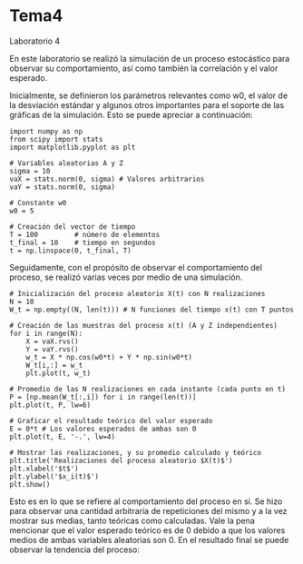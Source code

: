 # Tema4
Laboratorio 4

En este laboratorio se realizó la simulación de un proceso estocástico para observar su comportamiento, así como también la correlación y el valor esperado.

Inicialmente, se definieron los parámetros relevantes como w0, el valor de la desviación estándar y algunos otros importantes para el soporte de las gráficas de la simulación. Esto se puede apreciar a continuación:

```
import numpy as np
from scipy import stats
import matplotlib.pyplot as plt

# Variables aleatorias A y Z
sigma = 10
vaX = stats.norm(0, sigma) # Valores arbitrarios
vaY = stats.norm(0, sigma) 

# Constante w0
w0 = 5

# Creación del vector de tiempo
T = 100			# número de elementos
t_final = 10	# tiempo en segundos
t = np.linspace(0, t_final, T)
```

Seguidamente, con el propósito de observar el comportamiento del proceso, se realizó varias veces por medio de una simulación.

```
# Inicialización del proceso aleatorio X(t) con N realizaciones
N = 10
W_t = np.empty((N, len(t)))	# N funciones del tiempo x(t) con T puntos

# Creación de las muestras del proceso x(t) (A y Z independientes)
for i in range(N):
	X = vaX.rvs()
	Y = vaY.rvs()
	w_t = X * np.cos(w0*t) + Y * np.sin(w0*t)
	W_t[i,:] = w_t
	plt.plot(t, w_t)

# Promedio de las N realizaciones en cada instante (cada punto en t)
P = [np.mean(W_t[:,i]) for i in range(len(t))]
plt.plot(t, P, lw=6)

# Graficar el resultado teórico del valor esperado
E = 0*t # Los valores esperados de ambas son 0
plt.plot(t, E, '-.', lw=4)

# Mostrar las realizaciones, y su promedio calculado y teórico
plt.title('Realizaciones del proceso aleatorio $X(t)$')
plt.xlabel('$t$')
plt.ylabel('$x_i(t)$')
plt.show()
```

Esto es en lo que se refiere al comportamiento del proceso en sí. Se hizo para observar una cantidad arbitraria de repeticiones del mismo y a la vez mostrar sus medias, tanto teóricas como calculadas. Vale la pena mencionar que el valor esperado teórico es de 0 debido a que los valores medios de ambas variables aleatorias son 0. En el resultado final se puede observar la tendencia del proceso:




